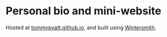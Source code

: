 # Personal bio and mini-website

Hosted at [tommypyatt.github.io](https://tommypyatt.github.io), and built using [Wintersmith](http://wintersmith.io/).
